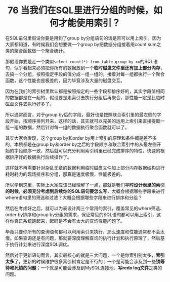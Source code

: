 <h1 align="center">76 当我们在SQL里进行分组的时候，如何才能使用索引？</h1>



在SQL语句里假设你要是用到了group by分组语句的话是否可以用上索引，因为大家都知道，有时候我们会想要做一个group by把数据分组接着用count sum之类的聚合函数做一个聚合统计。

那假设你要是走一个类似`select count(*) from table group by xx`的SQL语句，似乎看起来必须把你所有的数据放到一个**临时磁盘文件里还有加上部分内存**，去搞一个分组，按照指定字段的值分成一组一组的，接着对每一组都执行一个聚合函数，这个性能也是极差的，因为毕竟涉及大量的磁盘交互。

因为在我们的索引树里默认都是按照指定的一些字段都排序好的，其实字段值相同的数据都是在一起的，假设要是走索引去执行分组后再聚合，那性能一定是比临时磁盘文件去执行好多了。

所以通常而言，对于group by后的字段，最好也是按照联合索引里的最左侧的字段开始，按顺序排列开来，这样的话，其实就可以完美的运用上索引来直接提取一组一组的数据，然后针对每一组的数据执行聚合函数就可以了。

其实大家会发现，这个group by和order by用上索引的原理和条件都是差不多的，本质都是在group by和order by之后的字段顺序和联合索引中的从最左侧开始的字段顺序一致，然后就可以充分利用索引树里已经完成排序的特性，快速的根据排序好的数据执行后续操作了。

这样就不再需要针对杂乱无章的数据利用临时磁盘文件加上部分内存数据结构进行耗时耗力的现场排序和分组，那真是速度极慢，性能极差的。

所以学到这里，实际上大家应该已经理解了一点，那就是我们**平时设计表里的索引的时候，必须充分考虑到后续你的SQL语句要怎么写**，大概会根据哪些字段来进行where语句里的筛选和过滤？大概会根据哪些字段来进行排序和分组？

然后在考虑好之后，就可以为表设计两三个常用的索引，覆盖常见的where筛选、order by排序和group by分组的需求，保证常见的SQL语句都可以用上索引，这样你真正系统跑起来，起码是不会有太大的查询性能问题了。

毕竟只要你所有的查询语句都可以利用索引来执行，那么速度和性能通常都不会太慢。如果查询还是有问题，那就要深度理解查询的执行计划和执行原理了，然后基于执行计划来进行深度SQL调优。

然后对于更新语句而言，其实最核心的就是三大问题，一个是你索引别太多，**索引太多**了，更新的时候维护很多索引树肯定是不行的；一个是可能会涉及到一些**锁等待和死锁的问题**；一个就是可能会涉及到MySQL连接池、**写redo log文件**之类的问题。


